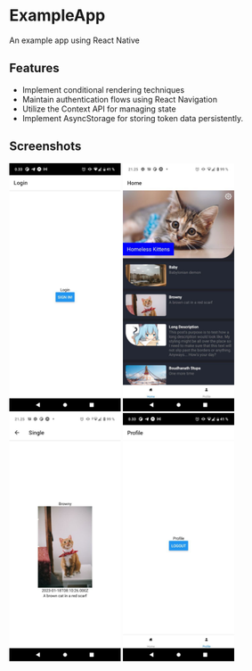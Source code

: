 # ExampleApp

An example app using React Native

## Features

- Implement conditional rendering techniques
- Maintain authentication flows using React Navigation
- Utilize the Context API for managing state
- Implement AsyncStorage for storing token data persistently.

## Screenshots
<div>
<img src="./screenshots/assignment-5-p1.jpg" alt="ass5-p1" width="200"/>
<img src="./screenshots/assignment-4-p1.jpg" alt="ass4-p1" width="200"/>
<img src="./screenshots/assignment-4-p2.jpg" alt="ass4-p2" width="200"/>
<img src="./screenshots/assignment-5-p2.jpg" alt="ass5-p2" width="200"/>
</div>

